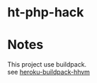 ht-php-hack
===========

Notes
==================

This project use buildpack.  
see [heroku-buildpack-hhvm](https://github.com/hhvm/heroku-buildpack-hhvm)
